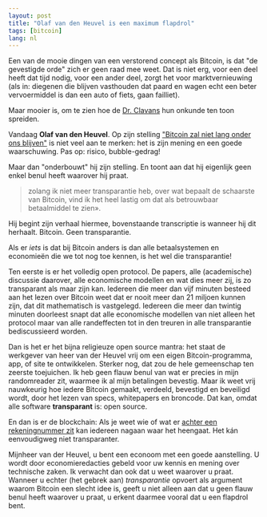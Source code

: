 ```yaml
---
layout: post
title: "Olaf van den Heuvel is een maximum flapdrol"
tags: [bitcoin]
lang: nl
---
```


Een van de mooie dingen van een verstorend concept als Bitcoin, is dat
"de gevestigde orde" zich er geen raad mee weet. Dat is niet erg, voor
een deel heeft dat tijd nodig, voor een ander deel, zorgt het voor
marktvernieuwing (als in: diegenen die blijven vasthouden dat paard en
wagen echt een beter vervoermiddel is dan een auto of fiets, gaan
failliet).

Maar mooier is, om te zien hoe de [Dr. Clavans](https://www.youtube.com/watch?v=SG5jw3FWArE) hun onkunde ten toon spreiden. 

Vandaag **Olaf van den Heuvel**. Op zijn stelling ["Bitcoin zal niet lang onder ons blijven"](http://www.rtlnieuws.nl/economie/home/bitcoin-zal-niet-lang-onder-ons-blijven) is niet veel aan te merken: het is zijn mening en een goede waarschuwing. Pas op: risico, bubble-gedrag!

Maar dan "onderbouwt" hij zijn stelling. En toont aan dat hij eigenlijk
geen enkel benul heeft waarover hij praat.

> zolang ik niet meer transparantie heb, over wat bepaalt de schaarste van Bitcoin, vind ik het heel lastig om dat als betrouwbaar betaalmiddel te zien».

Hij begint zijn verhaal hiermee, bovenstaande transcriptie is wanneer
hij dit herhaalt. Bitcoin. Geen transparantie.

Als er *iets* is dat bij Bitcoin anders is dan alle betaalsystemen en
economieën die we tot nog toe kennen, is het wel die transparantie!

Ten eerste is er het volledig open protocol. De papers, alle
(academische) discussie daarover, alle economische modellen en wat dies
meer zij, is zo transparant als maar zijn kan. Iedereen die meer dan
vijf minuten besteed aan het lezen over Bitcoin weet dat er nooit meer
dan 21 miljoen kunnen zijn, dat dit mathematisch is vastgelegd. Iedereen
die meer dan twintig minuten doorleest snapt dat alle economische
modellen van niet alleen het protocol maar van alle randeffecten tot in
den treuren in alle transparantie bediscussieerd worden.

Dan is het er het bijna
religieuze open source mantra: het staat de werkgever van heer van der
Heuvel vrij om een eigen Bitcoin-programma, app, of site te ontwikkelen.
Sterker nog, dat zou de hele gemeenschap ten zeerste toejuichen. Ik heb
geen flauw benul van wat er precies in mijn randomreader zit, waarmee ik al mijn betalingen bevestig.
Maar ik weet vrij nauwkeurig hoe iedere Bitcoin gemaakt, verdeeld, bevestigd en beveiligd wordt, door het lezen van specs, whitepapers en broncode. Dat kan, omdat
alle software **transparant** is: open source.

En dan is er de blockchain: Als je weet wie of wat er [achter een
rekeningnummer
zit](http://www.piratenpartij.nl/blog/dirk-poot/hartelijk-dank-voor-de-bitcoins)
kan iedereen nagaan waar het heengaat. Het kán eenvoudigweg niet
transparanter.

Mijnheer van der Heuvel, u bent een econoom met een goede aanstelling. U
wordt door economieredacties gebeld voor uw kennis en mening over
technische zaken.
Ik verwacht dan ook dat u weet waarover u praat. Wanneer u echter
(het gebrek aan) *transparantie* opvoert als argument waarom Bitcoin een
slecht idee is, geeft u niet alleen aan dat u geen flauw benul heeft
waarover u praat, u erkent daarmee vooral dat u een flapdrol bent.
